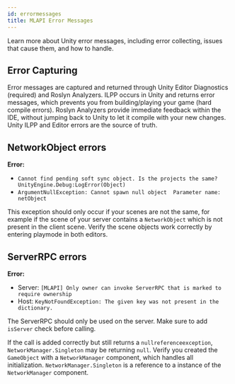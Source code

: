 ```yaml
---
id: errormessages
title: MLAPI Error Messages
---
```


Learn more about Unity error messages, including error collecting, issues that cause them, and how to handle.

## Error Capturing

Error messages are captured and returned through Unity Editor Diagnostics (required) and Roslyn Analyzers. ILPP occurs in Unity and returns error messages, which prevents you from building/playing your game (hard compile errors).
Roslyn Analyzers provide immediate feedback within the IDE, without jumping back to Unity to let it compile with your new changes. Unity ILPP and Editor errors are the source of truth.

## NetworkObject errors

**Error:** 
* `Cannot find pending soft sync object. Is the projects the same? UnityEngine.Debug:LogError(Object)`
* `ArgumentNullException: Cannot spawn null object  Parameter name: netObject`

This exception should only occur if your scenes are not the same, for example if the scene of your server contains a `NetworkObject` which is not present in the client scene. Verify the scene objects work correctly by entering playmode in both editors.

## ServerRPC errors

**Error:** 
* Server: `[MLAPI] Only owner can invoke ServerRPC that is marked to require ownership`
* Host: `KeyNotFoundException: The given key was not present in the dictionary.`

The ServerRPC should only be used on the server. Make sure to add `isServer` check before calling.

If the call is added correctly but still returns a `nullreferenceexception`, `NetworkManager.Singleton` may be returning `null`. Verify you created the `GameObject` with a `NetworkManager` component, which handles all initialization. `NetworkManager.Singleton` is a reference to a instance of the `NetworkManager` component.